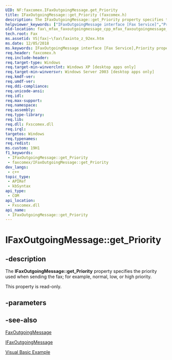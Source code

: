 ```yaml
---
UID: NF:faxcomex.IFaxOutgoingMessage.get_Priority
title: IFaxOutgoingMessage::get_Priority (faxcomex.h)
description: The IFaxOutgoingMessage::get_Priority property specifies the priority used when sending the fax; for example, normal, low, or high priority.
helpviewer_keywords: ["IFaxOutgoingMessage interface [Fax Service]","Priority property","IFaxOutgoingMessage.Priority","IFaxOutgoingMessage.get_Priority","IFaxOutgoingMessage::Priority","IFaxOutgoingMessage::get_Priority","Priority property [Fax Service]","Priority property [Fax Service]","IFaxOutgoingMessage interface","_mfax_faxoutgoingmessage.priority","fax._mfax_faxoutgoingmessage_cpp_mfax_faxoutgoingmessage_priority_cpp","fax._mfax_faxoutgoingmessage_priority","faxcomex/IFaxOutgoingMessage::Priority","faxcomex/IFaxOutgoingMessage::get_Priority","get_Priority"]
old-location: fax\_mfax_faxoutgoingmessage_cpp_mfax_faxoutgoingmessage_priority_cpp.htm
tech.root: Fax
ms.assetid: VS|fax|~\fax\faxinto_z_92ex.htm
ms.date: 12/05/2018
ms.keywords: IFaxOutgoingMessage interface [Fax Service],Priority property, IFaxOutgoingMessage.Priority, IFaxOutgoingMessage.get_Priority, IFaxOutgoingMessage::Priority, IFaxOutgoingMessage::get_Priority, Priority property [Fax Service], Priority property [Fax Service],IFaxOutgoingMessage interface, _mfax_faxoutgoingmessage.priority, fax._mfax_faxoutgoingmessage_cpp_mfax_faxoutgoingmessage_priority_cpp, fax._mfax_faxoutgoingmessage_priority, faxcomex/IFaxOutgoingMessage::Priority, faxcomex/IFaxOutgoingMessage::get_Priority, get_Priority
req.header: faxcomex.h
req.include-header: 
req.target-type: Windows
req.target-min-winverclnt: Windows XP [desktop apps only]
req.target-min-winversvr: Windows Server 2003 [desktop apps only]
req.kmdf-ver: 
req.umdf-ver: 
req.ddi-compliance: 
req.unicode-ansi: 
req.idl: 
req.max-support: 
req.namespace: 
req.assembly: 
req.type-library: 
req.lib: 
req.dll: Fxscomex.dll
req.irql: 
targetos: Windows
req.typenames: 
req.redist: 
ms.custom: 19H1
f1_keywords:
 - IFaxOutgoingMessage::get_Priority
 - faxcomex/IFaxOutgoingMessage::get_Priority
dev_langs:
 - c++
topic_type:
 - APIRef
 - kbSyntax
api_type:
 - COM
api_location:
 - Fxscomex.dll
api_name:
 - IFaxOutgoingMessage::get_Priority
---
```


# IFaxOutgoingMessage::get_Priority


## -description

The <b>IFaxOutgoingMessage::get_Priority</b> property specifies the priority used when sending the fax; for example, normal, low, or high priority.

This property is read-only.

## -parameters

## -see-also

<a href="/previous-versions/windows/desktop/fax/-mfax-faxoutgoingmessage">FaxOutgoingMessage</a>



<a href="/previous-versions/windows/desktop/api/faxcomex/nn-faxcomex-ifaxoutgoingmessage">IFaxOutgoingMessage</a>



<a href="/previous-versions/windows/desktop/fax/-mfax-opening-a-fax-from-the-outgoing-archive">Visual Basic Example</a>

